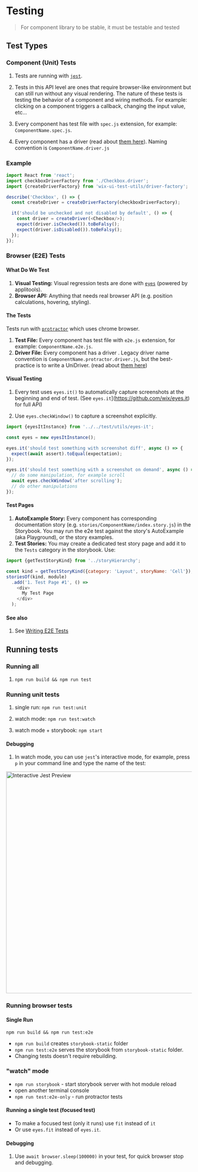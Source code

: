 # Testing

> For component library to be stable, it must be testable and tested

## Test Types

### Component (Unit) Tests

1. Tests are running with [`jest`](https://facebook.github.io/jest/).

1. Tests in this API level are ones that require browser-like environment but can still run without any visual rendering. The nature of these tests is testing the behavior of a component and wiring methods. For example: clicking on a component triggers a callback, changing the input value, etc...

1. Every component has test file with `spec.js` extension, for example: `ComponentName.spec.js`.

1. Every component has a driver (read about [them here](./TEST_DRIVERS.md)). Naming convention is `ComponentName.driver.js`

### Example

```js
import React from 'react';
import checkboxDriverFactory from './Checkbox.driver';
import {createDriverFactory} from 'wix-ui-test-utils/driver-factory';

describe('Checkbox', () => {
  const createDriver = createDriverFactory(checkboxDriverFactory);

  it('should be unchecked and not disabled by default', () => {
    const driver = createDriver(<Checkbox/>);
    expect(driver.isChecked()).toBeFalsy();
    expect(driver.isDisabled()).toBeFalsy();
  });
});
```

### Browser (E2E) Tests

#### What Do We Test

1. **Visual Testing:** Visual regression tests are done with [`eyes`](https://github.com/wix/eyes.it) (powered by applitools).
1. **Browser API:** Anything that needs real browser API (e.g. position calculations, hovering, styling).

#### The Tests

Tests run with [`protractor`](http://www.protractortest.org/#/) which uses chrome browser.

1. **Test File:** Every component has test file with `e2e.js` extension, for example: `ComponentName.e2e.js`.
1. **Driver File:** Every component has a driver . Legacy driver name convention is `ComponentName.protractor.driver.js`, but the best-practice is to write a UniDriver. (read about [them here](./TEST_DRIVERS.md))

#### Visual Testing

1. Every test uses `eyes.it()` to automatically capture screenshots at the beginning and end of test. (See `eyes.it`](https://github.com/wix/eyes.it) for full API)

1. Use `eyes.checkWindow()` to capture a screenshot explicitly.

```js
import {eyesItInstance} from '../../test/utils/eyes-it';

const eyes = new eyesItInstance();

eyes.it('should test something with screenshot diff', async () => {
  expect(await assert).toEqual(expectation);
});

eyes.it('should test something with a screenshot on demand', async () => {
  // do some manipulation, for example scroll
  await eyes.checkWindow('after scrolling');
  // do other manipulations
});
```

#### Test Pages

1. **AutoExample Story:** Every component has corresponding documentation story (e.g. `stories/ComponentName/index.story.js`) in the Storybook. You may run the e2e test against the story's AutoExample (aka Playground), or the story examples.
1. **Test Stories:** You may create a dedicated test story page and add it to the `Tests` category in the storybook. Use:

```js
import {getTestStoryKind} from '../storyHierarchy';

const kind = getTestStoryKind({category: 'Layout', storyName: 'Cell'});
storiesOf(kind, module)
  .add('1. Test Page #1', () =>
    <div>
      My Test Page
    </div>
  );
```

#### See also

1. See [Writing E2E Tests](./WRITING_E2E_TESTS.md)

## Running tests

### Running all

1. `npm run build && npm run test`

### Running unit tests

1. single run: `npm run test:unit`

1. watch mode: `npm run test:watch`

1. watch mode + storybook: `npm start`

#### Debugging

1. In watch mode, you can use `jest`'s interactive mode, for example, press `p` in your command line and type the name of the test:
<img src="https://raw.githubusercontent.com/wix/wix-style-react/master/docs/assets/jest-interactive.png" alt="Interactive Jest Preview" width="600">

### Running browser tests

#### Single Run

`npm run build && npm run test:e2e`

- `npm run build` creates `storybook-static` folder
- `npm run test:e2e` serves the storybook from `storybook-static` folder.
- Changing tests doesn't require rebuilding.

### "watch" mode

- `npm run storybook` - start storybook server with hot module reload
- open another terminal console
- `npm run test:e2e-only` - run protractor tests

#### Running a single test (focused test)

- To make a focused test (only it runs) use `fit` instead of `it`
- Or use `eyes.fit` instead of `eyes.it`.

#### Debugging

1. Use `await browser.sleep(100000)` in your test, for quick browser stop and debugging.
